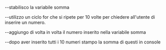 --stabilisco la variabile somma

--utilizzo un ciclo for che si ripete per 10 volte per chiedere all'utente di inserire un numero.

--aggiungo di volta in volta il numero inserito nella variabile somma

--dopo aver inserito tutti i 10 numeri stampo la somma di questi in console
